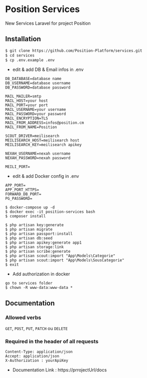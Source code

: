 # Position Services

New Services Laravel for project Position

## Installation

```sh
$ git clone https://github.com/Position-Platform/services.git
$ cd services
$ cp .env.example .env
```

-   edit & add DB & Email infos in .env

```
DB_DATABASE=database name
DB_USERNAME=database username
DB_PASSWORD=database password

MAIL_MAILER=smtp
MAIL_HOST=your host
MAIL_PORT=your port
MAIL_USERNAME=your username
MAIL_PASSWORD=your password
MAIL_ENCRYPTION=TLS
MAIL_FROM_ADDRESS=infos@position.cm
MAIL_FROM_NAME=Position

SCOUT_DRIVER=meilisearch
MEILISEARCH_HOST=meilisearch host
MEILISEARCH_KEY=meilisearch apikey

NEXAH_USERNAME=nexah username
NEXAH_PASSWORD=nexah password

MEILI_PORT=
```

-   edit & add Docker config in .env

```
APP_PORT=
APP_PORT_HTTPS=
FORWARD_DB_PORT=
PG_PASSWORD=
```

```
$ docker-compose up -d
$ docker exec -it position-services bash
$ composer install
```

```
$ php artisan key:generate
$ php artisan migrate
$ php artisan passport:install
$ php artisan db:seed
$ php artisan apikey:generate app1
$ php artisan storage:link
$ php artisan scribe:generate
$ php artisan scout:import "App\Models\Categorie"
$ php artisan scout:import "App\Models\SousCategorie"
$ exit
```

-   Add authorization in docker

```
go to services folder
$ chown -R www-data:www-data *
```

## Documentation

### Allowed verbs

`GET`, `POST`, `PUT`, `PATCH` ou `DELETE`

### Required in the header of all requests

```
Content-Type: application/json
Accept: application/json
X-Authorization : yourApiKey
```

-   Documentation Link : https://prrojectUrl/docs
